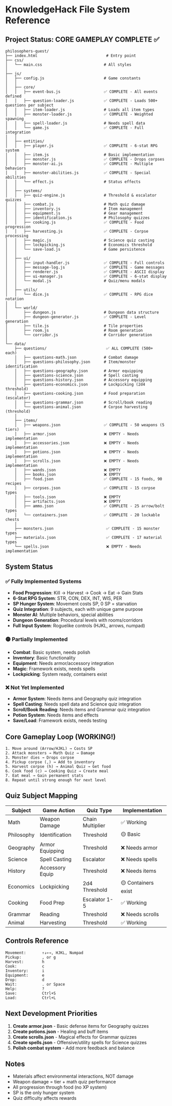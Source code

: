 # KnowledgeHack File System Reference

## Project Status: CORE GAMEPLAY COMPLETE ✅

```
philosophers-quest/
├── index.html                              # Entry point
├── css/
│   └── main.css                           # All styles
│
├── js/
│   ├── config.js                          # Game constants
│   │
│   ├── core/
│   │   ├── event-bus.js                   ✅ COMPLETE - All events defined
│   │   ├── question-loader.js             ✅ COMPLETE - Loads 500+ questions per subject
│   │   ├── item-loader.js                 # Loads all item types
│   │   ├── monster-loader.js              ✅ COMPLETE - Weighted spawning
│   │   ├── spell-loader.js                # Needs spell data
│   │   └── game.js                        ✅ COMPLETE - Full integration
│   │
│   ├── entities/
│   │   ├── player.js                      ✅ COMPLETE - 6-stat RPG system
│   │   ├── item.js                        # Basic implementation
│   │   ├── monster.js                     ✅ COMPLETE - Drops corpses
│   │   ├── monster-ai.js                  ✅ COMPLETE - Multiple behaviors
│   │   ├── monster-abilities.js           ✅ COMPLETE - Special abilities
│   │   └── effect.js                      # Status effects
│   │
│   ├── systems/
│   │   ├── quiz-engine.js                 # Threshold & escalator quizzes
│   │   ├── combat.js                      # Math quiz damage
│   │   ├── inventory.js                   # Item management
│   │   ├── equipment.js                   # Gear management
│   │   ├── identification.js              # Philosophy quizzes
│   │   ├── cooking.js                     ✅ COMPLETE - Food progression
│   │   ├── harvesting.js                  ✅ COMPLETE - Corpse processing
│   │   ├── magic.js                       # Science quiz casting
│   │   ├── lockpicking.js                 # Economics threshold
│   │   └── save-load.js                   # Game persistence
│   │
│   ├── ui/
│   │   ├── input-handler.js               ✅ COMPLETE - Full controls
│   │   ├── message-log.js                 ✅ COMPLETE - Game messages
│   │   ├── renderer.js                    ✅ COMPLETE - ASCII display
│   │   ├── ui-manager.js                  ✅ COMPLETE - 6-stat display
│   │   └── modal.js                       # Quiz/menu modals
│   │
│   ├── utils/
│   │   └── dice.js                        ✅ COMPLETE - RPG dice notation
│   │
│   └── world/
│       ├── dungeon.js                     # Dungeon data structure
│       ├── dungeon-generator.js           ✅ COMPLETE - Level generation
│       ├── tile.js                        # Tile properties
│       ├── room.js                        # Room generation
│       └── corridor.js                    # Corridor generation
│
└── data/
    ├── questions/                          ✅ ALL COMPLETE (500+ each)
    │   ├── questions-math.json            # Combat damage
    │   ├── questions-philosophy.json      # Item/monster identification
    │   ├── questions-geography.json       # Armor equipping
    │   ├── questions-science.json         # Spell casting
    │   ├── questions-history.json         # Accessory equipping
    │   ├── questions-economics.json       # Lockpicking (2d4 threshold)
    │   ├── questions-cooking.json         # Food preparation (escalator)
    │   ├── questions-grammar.json         # Scroll/book reading
    │   └── questions-animal.json          # Corpse harvesting (threshold)
    │
    ├── items/
    │   ├── weapons.json                   ✅ COMPLETE - 50 weapons (5 tiers)
    │   ├── armor.json                     ❌ EMPTY - Needs implementation
    │   ├── accessories.json               ❌ EMPTY - Needs implementation
    │   ├── potions.json                   ❌ EMPTY - Needs implementation
    │   ├── scrolls.json                   ❌ EMPTY - Needs implementation
    │   ├── wands.json                     ❌ EMPTY
    │   ├── books.json                     ❌ EMPTY
    │   ├── food.json                      ✅ COMPLETE - 15 foods, 90 recipes
    │   ├── corpses.json                   ✅ COMPLETE - 15 corpse types
    │   ├── tools.json                     ❌ EMPTY
    │   ├── artifacts.json                 ❌ EMPTY
    │   ├── ammo.json                      ✅ COMPLETE - 25 arrow/bolt types
    │   └── containers.json                ✅ COMPLETE - 20 lockable chests
    │
    ├── monsters.json                       ✅ COMPLETE - 15 monster types
    ├── materials.json                      ✅ COMPLETE - 17 material types
    └── spells.json                         ❌ EMPTY - Needs implementation
```

## System Status

### ✅ Fully Implemented Systems
- **Food Progression**: Kill → Harvest → Cook → Eat → Gain Stats
- **6-Stat RPG System**: STR, CON, DEX, INT, WIS, PER
- **SP Hunger System**: Movement costs SP, 0 SP = starvation
- **Quiz Integration**: 9 subjects, each with unique game purpose
- **Monster AI**: Multiple behaviors, special abilities
- **Dungeon Generation**: Procedural levels with rooms/corridors
- **Full Input System**: Roguelike controls (HJKL, arrows, numpad)

### 🟡 Partially Implemented
- **Combat**: Basic system, needs polish
- **Inventory**: Basic functionality
- **Equipment**: Needs armor/accessory integration
- **Magic**: Framework exists, needs spells
- **Lockpicking**: System ready, containers exist

### ❌ Not Yet Implemented
- **Armor System**: Needs items and Geography quiz integration
- **Spell Casting**: Needs spell data and Science quiz integration
- **Scroll/Book Reading**: Needs items and Grammar quiz integration
- **Potion System**: Needs items and effects
- **Save/Load**: Framework exists, needs testing

## Core Gameplay Loop (WORKING!)

```
1. Move around (Arrow/HJKL) → Costs SP
2. Attack monsters → Math Quiz → Damage
3. Monster dies → Drops corpse
4. Pickup corpse (,) → Add to inventory
5. Harvest corpse (h) → Animal Quiz → Get food
6. Cook food (c) → Cooking Quiz → Create meal
7. Eat meal → Gain permanent stats
8. Repeat until strong enough for next level
```

## Quiz Subject Mapping

| Subject | Game Action | Quiz Type | Implementation |
|---------|------------|-----------|----------------|
| Math | Weapon Damage | Chain Multiplier | ✅ Working |
| Philosophy | Identification | Threshold | 🟡 Basic |
| Geography | Armor Equipping | Threshold | ❌ Needs armor |
| Science | Spell Casting | Escalator | ❌ Needs spells |
| History | Accessory Equip | Threshold | ❌ Needs items |
| Economics | Lockpicking | 2d4 Threshold | 🟡 Containers exist |
| Cooking | Food Prep | Escalator 1-5 | ✅ Working |
| Grammar | Reading | Threshold | ❌ Needs scrolls |
| Animal | Harvesting | Threshold | ✅ Working |

## Controls Reference

```
Movement:       ↑↓←→, HJKL, Numpad
Pickup:         , or g
Harvest:        h
Cook:           c
Inventory:      i
Equipment:      e
Drop:           d
Wait:           . or Space
Help:           ?
Save:           Ctrl+S
Load:           Ctrl+L
```

## Next Development Priorities

1. **Create armor.json** - Basic defense items for Geography quizzes
2. **Create potions.json** - Healing and buff items
3. **Create scrolls.json** - Magical effects for Grammar quizzes
4. **Create spells.json** - Offensive/utility spells for Science quizzes
5. **Polish combat system** - Add more feedback and balance

## Notes

- Materials affect environmental interactions, NOT damage
- Weapon damage = tier + math quiz performance
- All progression through food (no XP system)
- SP is the only hunger system
- Quiz difficulty affects rewards